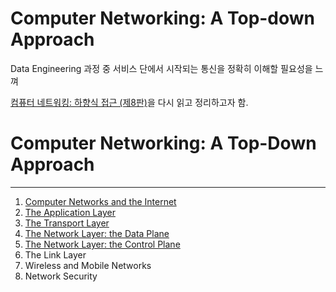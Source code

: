 # Computer Networking: A Top-down Approach

Data Engineering 과정 중 서비스 단에서 시작되는 통신을 정확히 이해할 필요성을 느껴

[컴퓨터 네트워킹: 하향식 접근 (제8판)](https://product.kyobobook.co.kr/detail/S000003156025)을 다시 읽고 정리하고자 함.

# Computer Networking: A Top-Down Approach
----
1. [Computer Networks and the Internet](https://github.com/torytone/Computer-Network/tree/main/Chapter_1)
2. [The Application Layer](https://github.com/torytone/Computer-Network/tree/main/Chapter_2)
3. [The Transport Layer](https://github.com/torytone/Computer-Network/tree/main/Chapter_3)
4. [The Network Layer: the Data Plane](https://github.com/torytone/Computer-Network/tree/main/Chapter_4)
5. [The Network Layer: the Control Plane](https://github.com/torytone/Computer-Network/tree/main/Chapter_5)
6. The Link Layer
7. Wireless and Mobile Networks
8. Network Security

